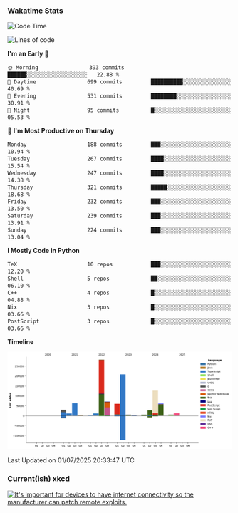 ### Wakatime Stats
<!--START_SECTION:waka-->
![Code Time](http://img.shields.io/badge/Code%20Time-3%2C302%20hrs%2019%20mins-blue)

![Lines of code](https://img.shields.io/badge/From%20Hello%20World%20I%27ve%20Written-987.7%20thousand%20lines%20of%20code-blue)

**I'm an Early 🐤** 

```text
🌞 Morning                393 commits         ██████░░░░░░░░░░░░░░░░░░░   22.88 % 
🌆 Daytime                699 commits         ██████████░░░░░░░░░░░░░░░   40.69 % 
🌃 Evening                531 commits         ████████░░░░░░░░░░░░░░░░░   30.91 % 
🌙 Night                  95 commits          █░░░░░░░░░░░░░░░░░░░░░░░░   05.53 % 
```
📅 **I'm Most Productive on Thursday** 

```text
Monday                   188 commits         ███░░░░░░░░░░░░░░░░░░░░░░   10.94 % 
Tuesday                  267 commits         ████░░░░░░░░░░░░░░░░░░░░░   15.54 % 
Wednesday                247 commits         ████░░░░░░░░░░░░░░░░░░░░░   14.38 % 
Thursday                 321 commits         █████░░░░░░░░░░░░░░░░░░░░   18.68 % 
Friday                   232 commits         ███░░░░░░░░░░░░░░░░░░░░░░   13.50 % 
Saturday                 239 commits         ███░░░░░░░░░░░░░░░░░░░░░░   13.91 % 
Sunday                   224 commits         ███░░░░░░░░░░░░░░░░░░░░░░   13.04 % 
```


**I Mostly Code in Python** 

```text
TeX                      10 repos            ███░░░░░░░░░░░░░░░░░░░░░░   12.20 % 
Shell                    5 repos             ██░░░░░░░░░░░░░░░░░░░░░░░   06.10 % 
C++                      4 repos             █░░░░░░░░░░░░░░░░░░░░░░░░   04.88 % 
Nix                      3 repos             █░░░░░░░░░░░░░░░░░░░░░░░░   03.66 % 
PostScript               3 repos             █░░░░░░░░░░░░░░░░░░░░░░░░   03.66 % 
```



**Timeline**

![Lines of Code chart](https://raw.githubusercontent.com/joshuajeschek/joshuajeschek/main/assets/bar_graph.png)


 Last Updated on 01/07/2025 20:33:47 UTC
<!--END_SECTION:waka-->

### Current(ish) xkcd
<a id="xkcd-a" title="It's important for devices to have internet connectivity so the manufacturer can patch remote exploits." href="https://www.xkcd.com" target="_blank">
        <img align="center" id="xkcd-img" src="https://imgs.xkcd.com/comics/dehumidifier.png" alt="It's important for devices to have internet connectivity so the manufacturer can patch remote exploits." height=300 />
</a>

